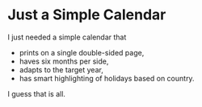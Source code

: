 # Just a Simple Calendar

I just needed a simple calendar that
- prints on a single double-sided page,
- haves six months per side,
- adapts to the target year,
- has smart highlighting of holidays based on country.

I guess that is all.
